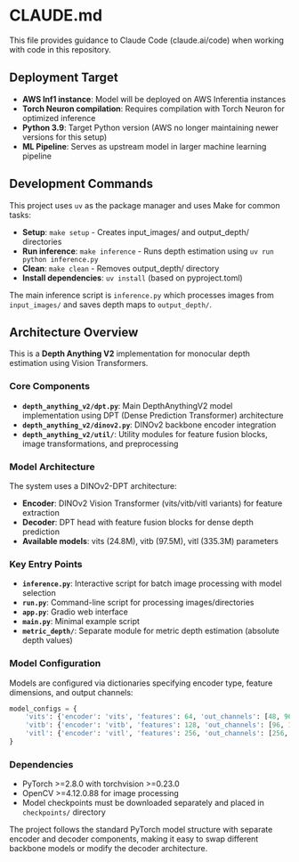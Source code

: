 # CLAUDE.md

This file provides guidance to Claude Code (claude.ai/code) when working with code in this repository.

## Deployment Target

- **AWS Inf1 instance**: Model will be deployed on AWS Inferentia instances
- **Torch Neuron compilation**: Requires compilation with Torch Neuron for optimized inference
- **Python 3.9**: Target Python version (AWS no longer maintaining newer versions for this setup)
- **ML Pipeline**: Serves as upstream model in larger machine learning pipeline

## Development Commands

This project uses `uv` as the package manager and uses Make for common tasks:

- **Setup**: `make setup` - Creates input_images/ and output_depth/ directories
- **Run inference**: `make inference` - Runs depth estimation using `uv run python inference.py`
- **Clean**: `make clean` - Removes output_depth/ directory
- **Install dependencies**: `uv install` (based on pyproject.toml)

The main inference script is `inference.py` which processes images from `input_images/` and saves depth maps to `output_depth/`.

## Architecture Overview

This is a **Depth Anything V2** implementation for monocular depth estimation using Vision Transformers.

### Core Components

- **`depth_anything_v2/dpt.py`**: Main DepthAnythingV2 model implementation using DPT (Dense Prediction Transformer) architecture
- **`depth_anything_v2/dinov2.py`**: DINOv2 backbone encoder integration
- **`depth_anything_v2/util/`**: Utility modules for feature fusion blocks, image transformations, and preprocessing

### Model Architecture

The system uses a DINOv2-DPT architecture:
- **Encoder**: DINOv2 Vision Transformer (vits/vitb/vitl variants) for feature extraction
- **Decoder**: DPT head with feature fusion blocks for dense depth prediction
- **Available models**: vits (24.8M), vitb (97.5M), vitl (335.3M) parameters

### Key Entry Points

- **`inference.py`**: Interactive script for batch image processing with model selection
- **`run.py`**: Command-line script for processing images/directories
- **`app.py`**: Gradio web interface
- **`main.py`**: Minimal example script
- **`metric_depth/`**: Separate module for metric depth estimation (absolute depth values)

### Model Configuration

Models are configured via dictionaries specifying encoder type, feature dimensions, and output channels:
```python
model_configs = {
    'vits': {'encoder': 'vits', 'features': 64, 'out_channels': [48, 96, 192, 384]},
    'vitb': {'encoder': 'vitb', 'features': 128, 'out_channels': [96, 192, 384, 768]},
    'vitl': {'encoder': 'vitl', 'features': 256, 'out_channels': [256, 512, 1024, 1024]}
}
```

### Dependencies

- PyTorch >=2.8.0 with torchvision >=0.23.0
- OpenCV >=4.12.0.88 for image processing
- Model checkpoints must be downloaded separately and placed in `checkpoints/` directory

The project follows the standard PyTorch model structure with separate encoder and decoder components, making it easy to swap different backbone models or modify the decoder architecture.